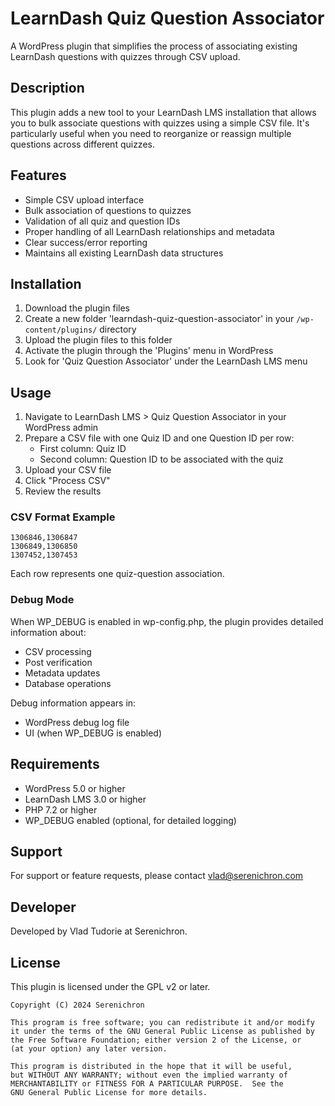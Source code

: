 # LearnDash Quiz Question Associator

A WordPress plugin that simplifies the process of associating existing LearnDash questions with quizzes through CSV upload.

## Description

This plugin adds a new tool to your LearnDash LMS installation that allows you to bulk associate questions with quizzes using a simple CSV file. It's particularly useful when you need to reorganize or reassign multiple questions across different quizzes.

## Features

- Simple CSV upload interface
- Bulk association of questions to quizzes
- Validation of all quiz and question IDs
- Proper handling of all LearnDash relationships and metadata
- Clear success/error reporting
- Maintains all existing LearnDash data structures

## Installation

1. Download the plugin files
2. Create a new folder 'learndash-quiz-question-associator' in your `/wp-content/plugins/` directory
3. Upload the plugin files to this folder
4. Activate the plugin through the 'Plugins' menu in WordPress
5. Look for 'Quiz Question Associator' under the LearnDash LMS menu

## Usage

1. Navigate to LearnDash LMS > Quiz Question Associator in your WordPress admin
2. Prepare a CSV file with one Quiz ID and one Question ID per row:
   - First column: Quiz ID
   - Second column: Question ID to be associated with the quiz
3. Upload your CSV file
4. Click "Process CSV"
5. Review the results

### CSV Format Example
```
1306846,1306847
1306849,1306850
1307452,1307453
```

Each row represents one quiz-question association.

### Debug Mode

When WP_DEBUG is enabled in wp-config.php, the plugin provides detailed information about:
- CSV processing
- Post verification
- Metadata updates
- Database operations

Debug information appears in:
- WordPress debug log file
- UI (when WP_DEBUG is enabled)

## Requirements

- WordPress 5.0 or higher
- LearnDash LMS 3.0 or higher
- PHP 7.2 or higher
- WP_DEBUG enabled (optional, for detailed logging)

## Support

For support or feature requests, please contact [vlad@serenichron.com](mailto:vlad@serenichron.com)

## Developer

Developed by Vlad Tudorie at Serenichron.

## License

This plugin is licensed under the GPL v2 or later.

```
Copyright (C) 2024 Serenichron

This program is free software; you can redistribute it and/or modify
it under the terms of the GNU General Public License as published by
the Free Software Foundation; either version 2 of the License, or
(at your option) any later version.

This program is distributed in the hope that it will be useful,
but WITHOUT ANY WARRANTY; without even the implied warranty of
MERCHANTABILITY or FITNESS FOR A PARTICULAR PURPOSE.  See the
GNU General Public License for more details.
```
